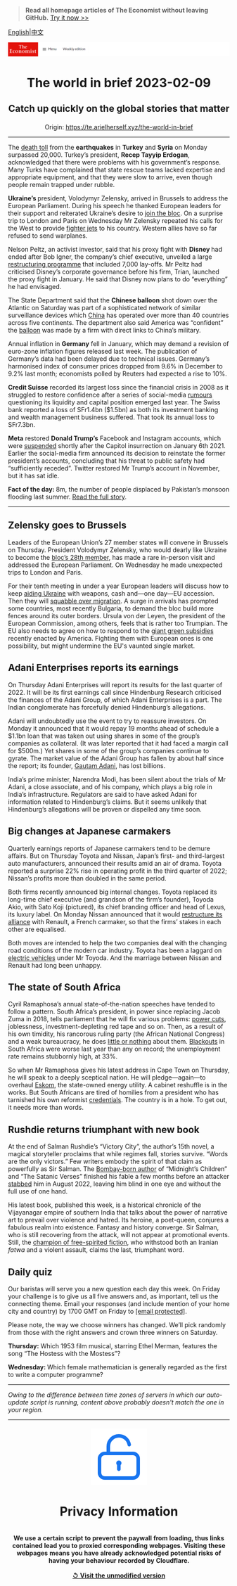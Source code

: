 > **Read all homepage articles of The Economist without leaving GitHub.** [Try it now >>](https://arielherself.github.io/te)

[English](https://github.com/arielherself/espresso/blob/main/README.md)|[中文](https://github-com.translate.goog/arielherself/espresso/blob/main/README.md?_x_tr_sl=en&_x_tr_tl=zh-CN&_x_tr_hl=zh-CN&_x_tr_pto=wapp)



![The Economist](menubar.png)

# <p align="center">The world in brief 2023-02-09</p>

## <p align="center">Catch up quickly on the global stories that matter</p>

<p align="center">Origin: <a href="https://te.arielherself.xyz/the-world-in-brief">https://te.arielherself.xyz/the-world-in-brief</a><hr>

The [death toll](https://te.arielherself.xyz/international/2023/02/06/massive-earthquakes-in-turkey-and-northern-syria-kill-thousands) from the <strong>earthquakes</strong> in <strong>Turkey</strong> and <strong>Syria</strong> on Monday surpassed 20,000. Turkey’s president, <strong>Recep Tayyip Erdogan</strong>, acknowledged that there were problems with his government’s response. Many Turks have complained that state rescue teams lacked expertise and appropriate equipment, and that they were slow to arrive, even though people remain trapped under rubble.

<strong>Ukraine’s </strong>president, Volodymyr Zelensky, arrived in Brussels to address the European Parliament. During his speech he thanked European leaders for their support and reiterated Ukraine’s desire to [join the bloc](https://te.arielherself.xyz/europe/2023/02/03/ukraine-is-not-about-to-join-the-eu). On a surprise trip to London and Paris on Wednesday Mr Zelensky repeated his calls for the West to provide [fighter jets](https://te.arielherself.xyz/the-economist-explains/2023/02/01/why-does-ukraine-want-western-jets-and-will-it-get-them) to his country. Western allies have so far refused to send warplanes.

Nelson Peltz, an activist investor, said that his proxy fight with <strong>Disney </strong>had ended after Bob Igner, the company’s chief executive, unveiled a large [restructuring programme](https://te.arielherself.xyz/graphic-detail/2023/02/08/disney-will-cut-7000-jobs-as-it-restructures-its-business) that included 7,000 lay-offs. Mr Peltz had criticised Disney’s corporate governance before his firm, Trian, launched the proxy fight in January. He said that Disney now plans to do “everything” he had envisaged.

The State Department said that the <strong>Chinese balloon</strong> shot down over the Atlantic on Saturday was part of a sophisticated network of similar surveillance devices which [China](https://te.arielherself.xyz/china/2023/02/07/the-lessons-from-the-chinese-spy-balloon) has operated over more than 40 countries across five continents. The department also said America was “confident” the [balloon](https://te.arielherself.xyz/leaders/2023/02/04/the-sino-american-rivalry-needs-guardrails-to-contain-small-incidents) was made by a firm with direct links to China’s military.

Annual inflation in <strong>Germany</strong> fell in January, which may demand a revision of euro-zone inflation figures released last week. The publication of Germany’s data had been delayed due to technical issues. Germany’s harmonised index of consumer prices dropped from 9.6% in December to 9.2% last month; economists polled by Reuters had expected a rise to 10%.

<strong>Credit Suisse</strong> recorded its largest loss since the financial crisis in 2008 as it struggled to restore confidence after a series of social-media [rumours](https://te.arielherself.xyz/finance-and-economics/2022/10/03/credit-suisse-and-the-hunt-for-the-weakest-link-in-global-finance) questioning its liquidity and capital position emerged last year. The Swiss bank reported a loss of SFr1.4bn ($1.5bn) as both its investment banking and wealth management business suffered. That took its annual loss to SFr7.3bn.

<strong>Meta</strong> restored <strong>Donald Trump’s</strong> Facebook and Instagram accounts, which were [suspended](https://te.arielherself.xyz/united-states/2021/05/06/facebooks-oversight-board-says-that-donald-trump-can-be-kept-off-the-platform-for-now) shortly after the Capitol insurrection on January 6th 2021. Earlier the social-media firm announced its decision to reinstate the former president’s accounts, concluding that his threat to public safety had “sufficiently receded”. Twitter restored Mr Trump’s account in November, but it has sat idle.

<strong>Fact of the day: </strong>8m, the number of people displaced by Pakistan’s monsoon flooding last summer. [Read the full story](https://te.arielherself.xyz/asia/2023/02/07/pakistan-is-at-risk-of-default).

----------

## Zelensky goes to Brussels

Leaders of the European Union’s 27 member states will convene in Brussels on Thursday. President Volodymyr Zelensky, who would dearly like Ukraine to become the [bloc’s 28th member](https://te.arielherself.xyz/europe/2023/02/03/ukraine-is-not-about-to-join-the-eu), has made a rare in-person visit and addressed the European Parliament. On Wednesday he made unexpected trips to London and Paris. 

For their tenth meeting in under a year European leaders will discuss how to keep [aiding Ukraine](https://te.arielherself.xyz/graphic-detail/2022/10/12/who-is-doing-most-to-help-ukraine-against-russia) with weapons, cash and—one day—EU accession. Then they will [squabble over migration](https://te.arielherself.xyz/europe/2022/11/17/a-new-migration-crisis-is-brewing-in-europe). A surge in arrivals has prompted some countries, most recently Bulgaria, to demand the bloc build more fences around its outer borders. Ursula von der Leyen, the president of the European Commission, among others, feels that is rather too Trumpian. The EU also needs to agree on how to respond to the [giant green subsidies](https://te.arielherself.xyz/briefing/2023/02/02/americas-government-is-spending-lavishly-to-revive-manufacturing) recently enacted by America. Fighting them with European ones is one possibility, but might undermine the EU&#x27;s vaunted single market.

## Adani Enterprises reports its earnings

On Thursday Adani Enterprises will report its results for the last quarter of 2022. It will be its first earnings call since Hindenburg Research criticised the finances of the Adani Group, of which Adani Enterprises is a part. The Indian conglomerate has forcefully denied Hindenburg’s allegations.

Adani will undoubtedly use the event to try to reassure investors. On Monday it announced that it would repay 19 months ahead of schedule a $1.1bn loan that was taken out using shares in some of the group’s companies as collateral. (It was later reported that it had faced a margin call for $500m.) Yet shares in some of the group’s companies continue to gyrate. The market value of the Adani Group has fallen by about half since the report; its founder, [Gautam Adani](https://te.arielherself.xyz/the-economist-explains/2023/01/31/who-is-gautam-adani), has lost billions. 

India’s prime minister, Narendra Modi, has been silent about the trials of Mr Adani, a close associate, and of his company, which plays a big role in India’s infrastructure. Regulators are said to have asked Adani for information related to Hindenburg’s claims. But it seems unlikely that Hindenburg’s allegations will be proven or dispelled any time soon.

## ​​Big changes at Japanese carmakers

Quarterly earnings reports of Japanese carmakers tend to be demure affairs. But on Thursday Toyota and Nissan, Japan’s first- and third-largest auto manufacturers, announced their results amid an air of drama. Toyota reported a surprise 22% rise in operating profit in the third quarter of 2022; Nissan’s profits more than doubled in the same period.

Both firms recently announced big internal changes. Toyota replaced its long-time chief executive (and grandson of the firm’s founder), Toyoda Akio, with Sato Koji (pictured), its chief branding officer and head of Lexus, its luxury label. On Monday Nissan announced that it would [restructure its alliance](https://te.arielherself.xyz/business/2023/02/02/an-alliance-between-renault-and-nissan-gets-a-reboot) with Renault, a French carmaker, so that the firms’ stakes in each other are equalised. 

Both moves are intended to help the two companies deal with the changing road conditions of the modern car industry. Toyota has been a laggard on [electric vehicles](https://te.arielherself.xyz/business/2023/02/02/chinas-byd-is-overtaking-tesla-as-the-carmaker-extraordinaire) under Mr Toyoda. And the marriage between Nissan and Renault had long been unhappy.

## The state of South Africa

Cyril Ramaphosa’s annual state-of-the-nation speeches have tended to follow a pattern. South Africa’s president, in power since replacing Jacob Zuma in 2018, tells parliament that he will fix various problems: [power cuts](https://te.arielherself.xyz/middle-east-and-africa/2023/02/02/south-africas-blackouts-hurt-the-economy-in-unexpected-ways), joblessness, investment-depleting red tape and so on. Then, as a result of his own timidity, his rancorous ruling party (the African National Congress) and a weak bureaucracy, he does [little or nothing](https://te.arielherself.xyz/leaders/2022/12/15/how-to-save-south-africa) about them. [Blackouts](https://te.arielherself.xyz/middle-east-and-africa/2023/02/02/south-africas-blackouts-hurt-the-economy-in-unexpected-ways) in South Africa were worse last year than any on record; the unemployment rate remains stubbornly high, at 33%.

So when Mr Ramaphosa gives his latest address in Cape Town on Thursday, he will speak to a deeply sceptical nation. He will pledge—again—to overhaul [Eskom](https://te.arielherself.xyz/business/2022/07/14/the-man-with-a-plan-to-fix-eskom), the state-owned energy utility. A cabinet reshuffle is in the works. But South Africans are tired of homilies from a president who has tarnished his own reformist [credentials](https://te.arielherself.xyz/middle-east-and-africa/2022/12/13/the-party-of-nelson-mandela-is-imploding). The country is in a hole. To get out, it needs more than words.

## Rushdie returns triumphant with new book

At the end of Salman Rushdie’s “Victory City”, the author’s 15th novel, a magical storyteller proclaims that while regimes fall, stories survive. “Words are the only victors.” Few writers embody the spirit of that claim as powerfully as Sir Salman. The [Bombay-born author](https://te.arielherself.xyz/the-economist-reads/2022/08/16/an-introduction-to-the-works-of-salman-rushdie) of “Midnight’s Children” and “The Satanic Verses” finished his fable a few months before an attacker [stabbed](https://te.arielherself.xyz/leaders/2022/08/18/salman-rushdie-and-the-struggle-for-free-speech) him in August 2022, leaving him blind in one eye and without the full use of one hand.

His latest book, published this week, is a historical chronicle of the Vijayanagar empire of southern India that talks about the power of narrative art to prevail over violence and hatred. Its heroine, a poet-queen, conjures a fabulous realm into existence. Fantasy and history converge. Sir Salman, who is still recovering from the attack, will not appear at promotional events. Still, the [champion of free-spirited fiction](https://te.arielherself.xyz/culture/2022/08/15/salman-rushdie-is-a-champion-of-imagination-ambiguity-and-liberty), who withstood both an Iranian <em>fatwa</em> and a violent assault, claims the last, triumphant word.

## Daily quiz

Our baristas will serve you a new question each day this week. On Friday your challenge is to give us all five answers and, as important, tell us the connecting theme. Email your responses (and include mention of your home city and country) by 1700 GMT on Friday to [<span class="__cf_email__" data-cfemail="1445617d6e516764667167677b5471777b7a7b797d67603a777b79">[email&#160;protected]</span>](https://mail.google.com/mail/?view=cm&amp;fs=1&amp;tf=1&amp;to=QuizEspresso@te.arielherself.xyz). 

Please note, the way we choose winners has changed. We’ll pick randomly from those with the right answers and crown three winners on Saturday.

<strong>Thursday:</strong> Which 1953 film musical, starring Ethel Merman, features the song “The Hostess with the Mostess”?

<strong>Wednesday: </strong>Which female mathematician is generally regarded as the first to write a computer programme?

----------

*Owing to the difference between time zones of servers in which our auto-update script is running, content above probably doesn't match the one in your region.*

|<br><div align="center"><img src="unlock.png" /><h1>Privacy Information</h1></div></br>We use a certain script to prevent the paywall from loading, thus links contained lead you to proxied corresponding webpages. Visiting these webpages means you have already acknowledged potential risks of having your behaviour recorded by Cloudflare.<br><br>[&#x21BA; Visit the unmodified version](README.raw.md)<br><br>|
|-----|
